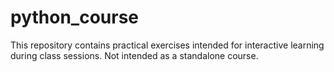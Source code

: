 # python_course
This repository contains practical exercises intended for interactive learning during class sessions. Not intended as a standalone course.

